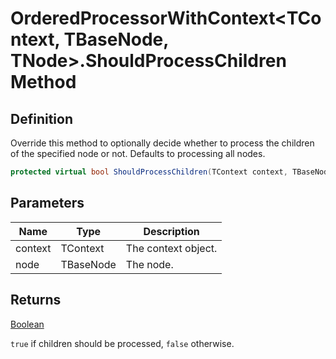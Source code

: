 # OrderedProcessorWithContext&lt;TContext, TBaseNode, TNode&gt;.ShouldProcessChildren Method
## Definition

Override this method to optionally decide whether to process the children of the specified node or not. Defaults to processing all nodes.

```c#
protected virtual bool ShouldProcessChildren(TContext context, TBaseNode node);
```

## Parameters

| Name | Type | Description |
| ---- | ---- | ----------- |
| context | TContext | The context object. |
| node | TBaseNode | The node. |

## Returns

[Boolean](https://learn.microsoft.com/en-gb/dotnet/api/System.Boolean)

`true` if children should be processed, `false` otherwise.
